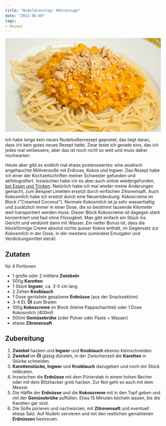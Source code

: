 ```yaml
---
title: "Nudeldienstag: Möhrensugo"
date: "2013-05-08" 
tags:
- Rezept
---
```


[![Möhrensugo](images/mc3b6hrensugo.jpg)](http://apfeleimer.files.wordpress.com/2013/05/mc3b6hrensugo.jpg)

Ich habe lange kein neues Nudelsoßenrezept gepostet; das liegt daran, dass ich kein gutes neues Rezept hatte. Zwar teste ich gerade eins, das ich jedes mal verbessere, aber das ist noch nicht so weit und muss daher nochwarten.

Heute aber gibt es endlich mal etwas postenswertes: eine asiatisch angehauchte Möhrensoße mit Erdnuss, Kokos und Ingwer. Das Rezept habe ich einer der Kochzeitschriften meiner Schwester gefunden und abfotografiert. Inzwischen habe ich es aber auch online wiedergefunden, [bei Essen und Trinken](http://www.essen-und-trinken.de/rezept/203332/nudeln-mit-moehrensugo.html). Natürlich habe ich mal wieder meine Änderungen gemacht, zum Beispiel Limetten ersetzt durch einfachen Zitronensaft. Auch Kokosmilch habe ich ersetzt durch eine Neuentdeckung: Kokoscreme im Block ("Creamed Coconut"). Normale Kokosmilch ist ja sehr wasserhaltig und zusätzlich immer in einer Dose, die so bestimmt tausende Kilometer weit transportiert werden muss. Dieser Block Kokoscreme ist dagegen stark konzentriert und fast ohne Flüssigkeit. Man gibt einfach ein Stück ins Gericht und verdünnt dann mit Wasser. Ein netter Bonus ist, dass die blockförmige Creme absolut nichts ausser Kokos enthält, im Gegensatz zur Kokosmilch in der Dose, in der meistens zumindest Emulgator und Verdickungsmittel steckt.

## Zutaten

für 4 Portionen

- 1 große oder 2 mittlere **Zwiebeln**
- 500g **Karotten**
- 1 Stück **Ingwer**, ca. 3-5 cm lang
- 2 Zehen **Knoblauch**
- 1 Dose geröstete gesalzene **Erdnüsse** (aus der Snacksektion)
- 3-4 EL **Öl** zum Braten
- 100g **Kokoscreme** im Block (kleine Pappschachtel) oder 1 Dose Kokosmilch (400ml)
- 500ml **Gemüsebrühe** (oder Pulver oder Paste + Wasser)
- etwas **Zitronensaft**

## Zubereitung

1. **Zwiebel** hacken und **Ingwer** und **Knoblauch** ebenso kleinschneiden.
2. **Zwiebel** im **Öl** glasig dünsten, in der Zwischenzeit die **Karotten** in Stücke schneiden.
3. **Karottenstücke, Ingwer** und **Knoblauch** dazugeben und noch ein Stück mitbraten.
4. Inzwischen die **Erdnüsse** mit dem Pürierstab in einem hohen Becher oder mit dem Blitzhacker grob hacken. Zur Not geht es auch mit dem Messer.
5. Die Hälfte der **Erdnüsse** und die **Kokoscreme** mit in den Topf geben und mit der **Gemüsebrühe** auffüllen. Etwa 15 Minuten köcheln lassen, bis die Karotten gar sind.
6. Die Soße pürieren und nachwürzen, mit **Zitronensaft** und eventuell etwas Salz. Auf Nudeln servieren und mit den restlichen gemahlenen **Erdnüssen** bestreuen.
